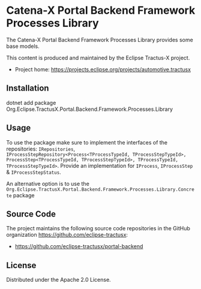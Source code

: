 # Catena-X Portal Backend Framework Processes Library

The Catena-X Portal Backend Framework Processes Library provides some base models.

This content is produced and maintained by the Eclipse Tractus-X project.

* Project home: https://projects.eclipse.org/projects/automotive.tractusx

## Installation

dotnet add package Org.Eclipse.TractusX.Portal.Backend.Framework.Processes.Library

## Usage

To use the package make sure to implement the interfaces of the repositories: `IRepositories`, `IProcessStepRepository<Process<TProcessTypeId, TProcessStepTypeId>, ProcessStep<TProcessTypeId, TProcessStepTypeId>, TProcessTypeId, TProcessStepTypeId>`.
Provide an implementation for `IProcess`, `IProcessStep` & `IProcessStepStatus`.

An alternative option is to use the `Org.Eclipse.TractusX.Portal.Backend.Framework.Processes.Library.Concrete` package

## Source Code

The project maintains the following source code repositories in the GitHub organization https://github.com/eclipse-tractusx:

- https://github.com/eclipse-tractusx/portal-backend


## License

Distributed under the Apache 2.0 License.
